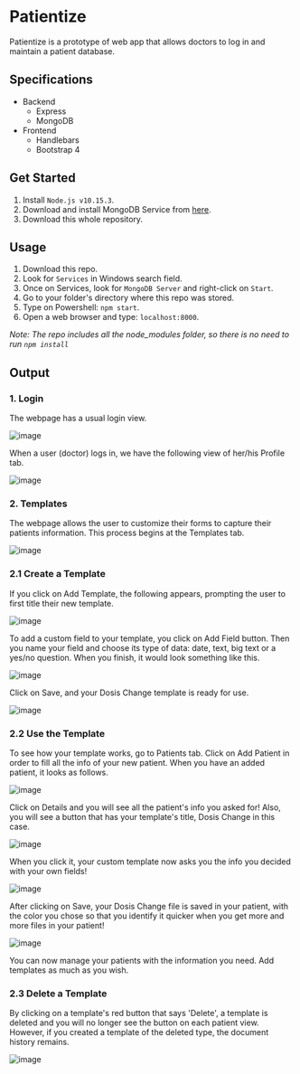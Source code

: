 # Patientize

Patientize is a prototype of web app that allows doctors to log in and maintain a patient database. <br />

## Specifications

- Backend
	- Express
	- MongoDB
- Frontend
	- Handlebars
	- Bootstrap 4

## Get Started

1. Install `Node.js v10.15.3`.<br />
2. Download and install MongoDB Service from [here](https://www.mongodb.com/es).<br />
3. Download this whole repository.<br />

## Usage

1. Download this repo. <br />
2. Look for `Services` in Windows search field. <br />
3. Once on Services, look for `MongoDB Server` and right-click on `Start`. <br />
4. Go to your folder's directory where this repo was stored. <br />
5. Type on Powershell: `npm start`. <br />
6. Open a web browser and type: `localhost:8000`. <br />

*Note: The repo includes all the node_modules folder, so there is no need to run `npm install`*

## Output

### 1. Login

The webpage has a usual login view. <br />

![image](https://github.com/the-other-mariana/patientize/blob/master/evidences/login.png?raw=true)

When a user (doctor) logs in, we have the following view of her/his Profile tab. <br />

![image](https://github.com/the-other-mariana/patientize/blob/master/evidences/profile-tab.png?raw=true)

### 2. Templates

The webpage allows the user to customize their forms to capture their patients information. This process begins at the Templates tab. <br />

![image](https://github.com/the-other-mariana/patientize/blob/master/evidences/template-tab.png?raw=true)

### 2.1 Create a Template

If you click on Add Template, the following appears, prompting the user to first title their new template.<br />

![image](https://github.com/the-other-mariana/patientize/blob/master/evidences/new-template-02.png?raw=true)

To add a custom field to your template, you click on Add Field button. Then you name your field and choose its type of data: date, text, big text or a yes/no question. When you finish, it would look something like this. <br />

![image](https://github.com/the-other-mariana/patientize/blob/master/evidences/new-template-fields-02.png?raw=true)

Click on Save, and your Dosis Change template is ready for use. <br />

![image](https://github.com/the-other-mariana/patientize/blob/master/evidences/template-added-02.png?raw=true)

### 2.2 Use the Template

To see how your template works, go to Patients tab. Click on Add Patient in order to fill all the info of your new patient. When you have an added patient, it looks as follows. <br />

![image](https://github.com/the-other-mariana/patientize/blob/master/evidences/patients-tab.png?raw=true)

Click on Details and you will see all the patient's info you asked for! Also, you will see a button that has your template's title, Dosis Change in this case. <br />

![image](https://github.com/the-other-mariana/patientize/blob/master/evidences/template-button.png?raw=true)

When you click it, your custom template now asks you the info you decided with your own fields! <br />

![image](https://github.com/the-other-mariana/patientize/blob/master/evidences/template-form-02.png?raw=true)

After clicking on Save, your Dosis Change file is saved in your patient, with the color you chose so that you identify it quicker when you get more and more files in your patient! <br />

![image](https://github.com/the-other-mariana/patientize/blob/master/evidences/template-form-added-02.png?raw=true)

You can now manage your patients with the information you need. Add templates as much as you wish. <br />

### 2.3 Delete a Template

By clicking on a template's red button that says 'Delete', a template is deleted and you will no longer see the button on each patient view. However, if you created a template of the deleted type, the document history remains. <br />

![image](https://github.com/the-other-mariana/patientize/blob/master/evidences/delete-template.png?raw=true) <br />